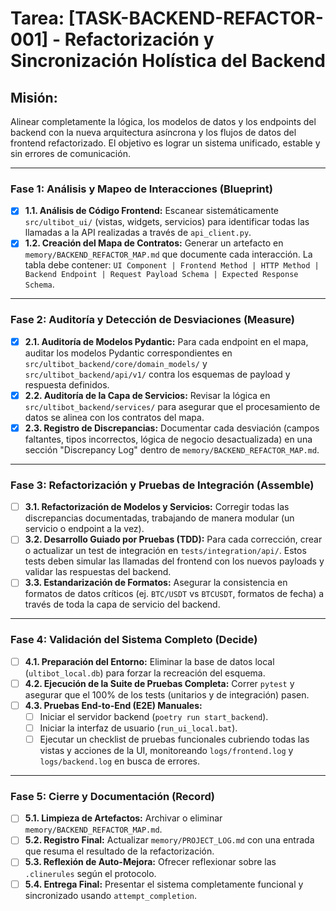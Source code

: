 # Tarea: [TASK-BACKEND-REFACTOR-001] - Refactorización y Sincronización Holística del Backend

## Misión:
Alinear completamente la lógica, los modelos de datos y los endpoints del backend con la nueva arquitectura asíncrona y los flujos de datos del frontend refactorizado. El objetivo es lograr un sistema unificado, estable y sin errores de comunicación.

---

### **Fase 1: Análisis y Mapeo de Interacciones (Blueprint)**
*   [x] **1.1. Análisis de Código Frontend:** Escanear sistemáticamente `src/ultibot_ui/` (vistas, widgets, servicios) para identificar todas las llamadas a la API realizadas a través de `api_client.py`.
*   [x] **1.2. Creación del Mapa de Contratos:** Generar un artefacto en `memory/BACKEND_REFACTOR_MAP.md` que documente cada interacción. La tabla debe contener: `UI Component | Frontend Method | HTTP Method | Backend Endpoint | Request Payload Schema | Expected Response Schema`.

---

### **Fase 2: Auditoría y Detección de Desviaciones (Measure)**
*   [x] **2.1. Auditoría de Modelos Pydantic:** Para cada endpoint en el mapa, auditar los modelos Pydantic correspondientes en `src/ultibot_backend/core/domain_models/` y `src/ultibot_backend/api/v1/` contra los esquemas de payload y respuesta definidos.
*   [x] **2.2. Auditoría de la Capa de Servicios:** Revisar la lógica en `src/ultibot_backend/services/` para asegurar que el procesamiento de datos se alinea con los contratos del mapa.
*   [x] **2.3. Registro de Discrepancias:** Documentar cada desviación (campos faltantes, tipos incorrectos, lógica de negocio desactualizada) en una sección "Discrepancy Log" dentro de `memory/BACKEND_REFACTOR_MAP.md`.

---

### **Fase 3: Refactorización y Pruebas de Integración (Assemble)**
*   [ ] **3.1. Refactorización de Modelos y Servicios:** Corregir todas las discrepancias documentadas, trabajando de manera modular (un servicio o endpoint a la vez).
*   [ ] **3.2. Desarrollo Guiado por Pruebas (TDD):** Para cada corrección, crear o actualizar un test de integración en `tests/integration/api/`. Estos tests deben simular las llamadas del frontend con los nuevos payloads y validar las respuestas del backend.
*   [ ] **3.3. Estandarización de Formatos:** Asegurar la consistencia en formatos de datos críticos (ej. `BTC/USDT` vs `BTCUSDT`, formatos de fecha) a través de toda la capa de servicio del backend.

---

### **Fase 4: Validación del Sistema Completo (Decide)**
*   [ ] **4.1. Preparación del Entorno:** Eliminar la base de datos local (`ultibot_local.db`) para forzar la recreación del esquema.
*   [ ] **4.2. Ejecución de la Suite de Pruebas Completa:** Correr `pytest` y asegurar que el 100% de los tests (unitarios y de integración) pasen.
*   [ ] **4.3. Pruebas End-to-End (E2E) Manuales:**
    *   [ ] Iniciar el servidor backend (`poetry run start_backend`).
    *   [ ] Iniciar la interfaz de usuario (`run_ui_local.bat`).
    *   [ ] Ejecutar un checklist de pruebas funcionales cubriendo todas las vistas y acciones de la UI, monitoreando `logs/frontend.log` y `logs/backend.log` en busca de errores.

---

### **Fase 5: Cierre y Documentación (Record)**
*   [ ] **5.1. Limpieza de Artefactos:** Archivar o eliminar `memory/BACKEND_REFACTOR_MAP.md`.
*   [ ] **5.2. Registro Final:** Actualizar `memory/PROJECT_LOG.md` con una entrada que resuma el resultado de la refactorización.
*   [ ] **5.3. Reflexión de Auto-Mejora:** Ofrecer reflexionar sobre las `.clinerules` según el protocolo.
*   [ ] **5.4. Entrega Final:** Presentar el sistema completamente funcional y sincronizado usando `attempt_completion`.
